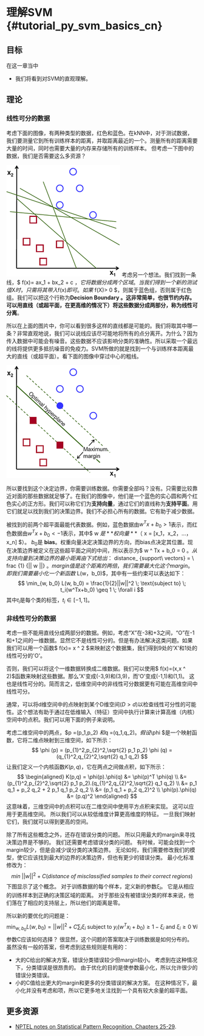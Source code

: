 # 理解SVM {#tutorial_py_svm_basics_cn}

## 目标

在这一章当中

- 我们将看到对SVM的直观理解。

## 理论

### 线性可分的数据

考虑下面的图像，有两种类型的数据，红色和蓝色。在kNN中，对于测试数据，我们要测量它到所有训练样本的距离，并取距离最近的一个。测量所有的距离需要大量的时间，同时也需要大量的内存来存储所有的训练样本。
但考虑一下图中的数据，我们是否需要这么多资源？

![image](images/svm_basics1.png)
考虑另一个想法。我们找到一条线，$ f(x)= ax_1 + bx_2 + c $，它将数据分成两个区域。当我们得到一个新的测试值$X$时，只需将其带入$f(x)$即可。如果$ f(X)> 0 $，则属于蓝色组，否则属于红色组。我们可以把这个行称为**Decision Boundary **。这非常简单，也很节约内存。可以用直线（或超平面，在更高维的情况下）将这些数据分成两部分，称为**线性可分离**。

所以在上面的图片中，你可以看到很多这样的直线都是可能的。我们将取其中哪一条？非常直观地说，我们可以说线应该尽可能地将所有的点分离开。为什么？因为传入数据中可能会有噪音。这些数据不应该影响分类的准确性。所以采取一个最远的线将提供更多抵抗噪音的免疫力。SVM所做的就是找到一个与训练样本距离最大的直线（或超平面）。看下面的图像中穿过中心的粗线。

![image](images/svm_basics2.png)

所以要找到这个决定边界，你需要训练数据。你需要全部吗？没有。只需要比较靠近对面的那些数据就足够了。在我们的图像中，他们是一个蓝色的实心圆和两个红色实心的正方形。我们可以称它们为**支持向量**，通过它们的直线称为**支持平面**。用它们就足以找到我们的决策边界。我们不必担心所有的数据。它有助于减少数据。

被找到的前两个超平面最能代表数据。例如，蓝色数据由$w ^ Tx + b_0> 1$表示，而红色数据由$w^Tx + b_0 <-1$表示，其中$ w $是**权向量**（$ x = [x_1，x_2，...，x_n] $）。 $b_0$是 **bias**。权重向量决定决策边界的方向，而bias点决定其位置。现在决策边界被定义在这些超平面之间的中间，所以表示为$ w ^ Tx + b_0 = 0 $。从支持向量到决策边界的最小距离由下式给出：$ distance_ {support\ vectors} = \ frac {1} {|| w ||} $。margin值是这个距离的两倍，我们需要最大化这个margin。即我们需要最小化一个新函数$ L(w，b_0)$，其中有一些约束可以表达如下：
$$
\min_{w, b_0} L(w, b_0) = \frac{1}{2}||w||^2 \; \text{subject to} \; t_i(w^Tx+b_0) \geq 1 \; \forall i
$$
其中$t_i$是每个类的标签，$t_i \in [-1,1]$。

### 非线性可分的数据

考虑一些不能用直线分成两部分的数据。例如，考虑“X”在-3和+3之间，“O”在-1和+1之间的一维数据。显然它不是线性可分的。但是有办法解决这类问题。如果我们可以用一个函数$ f(x)= x ^ 2 $来映射这个数据集，我们得到9处的'X'和1处的线性可分的'O'。

否则，我们可以将这个一维数据转换成二维数据。我们可以使用$ f(x)=(x,x ^ 2)$函数来映射这些数据。那么'X'变成(-3,9)和(3,9)，而'O'变成(-1,1)和(1,1)。
这也是线性可分的。简而言之，低维空间中的非线性可分数据更有可能在高维空间中线性可分。

通常，可以将d维空间中的点映射到某个D维空间$(D>d)$以检查线性可分性的可能性。这个想法有助于通过在低维输入（特征）空间中执行计算来计算高维（内核）空间中的点积。我们可以用下面的例子来说明。

考虑二维空间中的两点，$p =(p_1,p_2) $和$q =(q_1,q_2)$。假设$\phi $是一个映射函数，它将二维点映射到三维空间，如下所示：
$$
\phi (p) = (p_{1}^2,p_{2}^2,\sqrt{2} p_1 p_2)
\phi (q) = (q_{1}^2,q_{2}^2,\sqrt{2} q_1 q_2)
$$
让我们定义一个内核函数$K(p,q)$，它在两点之间做点积，如下所示：
$$
\begin{aligned}
K(p,q)  = \phi(p).\phi(q) &= \phi(p)^T \phi(q) \\
                          &= (p_{1}^2,p_{2}^2,\sqrt{2} p_1 p_2).(q_{1}^2,q_{2}^2,\sqrt{2} q_1 q_2) \\
                          &= p_1 q_1 + p_2 q_2 + 2 p_1 q_1 p_2 q_2 \\
                          &= (p_1 q_1 + p_2 q_2)^2 \\
          \phi(p).\phi(q) &= (p.q)^2
\end{aligned}
$$
这意味着，三维空间中的点积可以在二维空间中使用平方点积来实现。 这可以应用于更高维空间。 所以我们可以从较低维度计算更高维度的特征。 一旦我们映射它们，我们就可以得到更高的空间。

除了所有这些概念之外，还存在错误分类的问题。 所以只用最大的margin来寻找决策边界是不够的。 我们还需要考虑错误分类的问题。 有时候，可能会找到一个margin较少，但是会减少误分类的决策边界。 无论如何，我们需要修改我们的模型，使它应该找到最大的边界的决策边界，但也有更少的错误分类。 最小化标准修改为：
$$
min \; ||w||^2 + C(distance \; of \; misclassified \; samples \; to \; their \; correct \; regions)
$$
下图显示了这个概念。 对于训练数据的每个样本，定义新的参数$\xi_i$。 它是从相应的训练样本到正确的决策区域的距离。 对于那些没有被错误分类的样本来说，他们落在了相应的支持层上，所以他们的距离是零。

所以新的要优化的问题是：
$$
\min_{w, b_{0}} L(w,b_0) = ||w||^{2} + C \sum_{i} {\xi_{i}} \text{ subject to } y_{i}(w^{T} x_{i} + b_{0}) \geq 1 - \xi_{i} \text{ and } \xi_{i} \geq 0 \text{ } \forall i
$$
参数C应该如何选择？ 很显然，这个问题的答案取决于训练数据是如何分布的。 虽然没有一般的答案，但考虑到这些规则是有用的：

- 大的C给出的解决方案，错误分类错误较少但margin较小。 考虑到在这种情况下，分类错误是很昂贵的。 由于优化的目的是使参数最小化，所以允许很少的错误分类错误。
- 小的C值给出更大的margin和更多的分类错误的解决方案。 在这种情况下，最小化并没有考虑和项，所以它更多地关注找到一个具有较大余量的超平面。

## 更多资源

- [NPTEL notes on Statistical Pattern Recognition, Chapters 25-29](http://www.nptel.ac.in/courses/106108057/26).